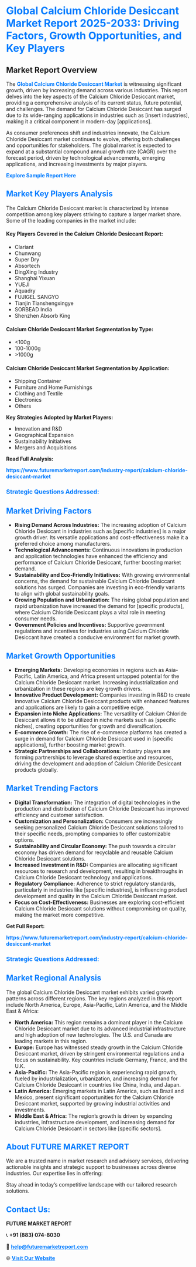 <h1 style="color: #007BFF;">Global Calcium Chloride Desiccant Market Report 2025-2033: Driving Factors, Growth Opportunities, and Key Players</h1>

<section id="overview">
<h2>Market Report Overview</h2>
<p>The <a href="https://www.futuremarketreport.com/industry-report/calcium-chloride-desiccant-market" style="color: #007BFF; text-decoration: none;"><strong>Global Calcium Chloride Desiccant Market</strong></a> is witnessing significant growth, driven by increasing demand across various industries. This report delves into the key aspects of the Calcium Chloride Desiccant market, providing a comprehensive analysis of its current status, future potential, and challenges. The demand for Calcium Chloride Desiccant has surged due to its wide-ranging applications in industries such as [insert industries], making it a critical component in modern-day [applications].</p>
<p>As consumer preferences shift and industries innovate, the Calcium Chloride Desiccant market continues to evolve, offering both challenges and opportunities for stakeholders. The global market is expected to expand at a substantial compound annual growth rate (CAGR) over the forecast period, driven by technological advancements, emerging applications, and increasing investments by major players.</p>
</section>

<section id="overview">
<p><a href="https://www.futuremarketreport.com/request-sample/reportId=57062" style="color: #007BFF; text-decoration: none;"><strong>Explore Sample Report Here</strong></a></p>
</section>

<section id="key-players">
<h2 style="color: #007BFF;">Market Key Players Analysis</h2>
<p>The Calcium Chloride Desiccant market is characterized by intense competition among key players striving to capture a larger market share. Some of the leading companies in the market include:</p>
<h4>Key Players Covered in the Calcium Chloride Desiccant Report:</h4>
<ul><li>Clariant</li><li>Chunwang</li><li>Super Dry</li><li>Absortech</li><li>DingXing Industry</li><li>Shanghai Yixuan</li><li>YUEJI</li><li>Aquadry</li><li>FUJIGEL SANGYO</li><li>Tianjin Tianshengxingye</li><li>SORBEAD India</li><li>Shenzhen Absorb King</li></ul>
<h4>Calcium Chloride Desiccant Market Segmentation by Type:</h4>
<ul><li>&lt;100g</li><li>100-1000g</li><li>&gt;1000g</li></ul>

<h4>Calcium Chloride Desiccant Market Segmentation by Application:</h4>
<ul><li>Shipping Container</li><li>Furniture and Home Furnishings</li><li>Clothing and Textile</li><li>Electronics</li><li>Others</li></ul>
<p><strong>Key Strategies Adopted by Market Players:</strong></p>
<ul>
<li>Innovation and R&D</li>
<li>Geographical Expansion</li>
<li>Sustainability Initiatives</li>
<li>Mergers and Acquisitions</li>
</ul>
</section>

<section>
<p><strong>Read Full Analysis: </strong></p><a href="https://www.futuremarketreport.com/industry-report/calcium-chloride-desiccant-market" style="color: #007BFF; text-decoration: none;"><strong>https://www.futuremarketreport.com/industry-report/calcium-chloride-desiccant-market</strong></a>
<h3 style="color: #007BFF;">Strategic Questions Addressed:</h3>
</section>

<section id="driving-factors">
<h2 style="color: #007BFF;">Market Driving Factors</h2>
<ul>
<li><strong>Rising Demand Across Industries:</strong> The increasing adoption of Calcium Chloride Desiccant in industries such as [specific industries] is a major growth driver. Its versatile applications and cost-effectiveness make it a preferred choice among manufacturers.</li>
<li><strong>Technological Advancements:</strong> Continuous innovations in production and application technologies have enhanced the efficiency and performance of Calcium Chloride Desiccant, further boosting market demand.</li>
<li><strong>Sustainability and Eco-Friendly Initiatives:</strong> With growing environmental concerns, the demand for sustainable Calcium Chloride Desiccant solutions has surged. Companies are investing in eco-friendly variants to align with global sustainability goals.</li>
<li><strong>Growing Population and Urbanization:</strong> The rising global population and rapid urbanization have increased the demand for [specific products], where Calcium Chloride Desiccant plays a vital role in meeting consumer needs.</li>
<li><strong>Government Policies and Incentives:</strong> Supportive government regulations and incentives for industries using Calcium Chloride Desiccant have created a conducive environment for market growth.</li>
</ul>
</section>

<section id="growth-opportunities">
<h2 style="color: #007BFF;">Market Growth Opportunities</h2>
<ul>
<li><strong>Emerging Markets:</strong> Developing economies in regions such as Asia-Pacific, Latin America, and Africa present untapped potential for the Calcium Chloride Desiccant market. Increasing industrialization and urbanization in these regions are key growth drivers.</li>
<li><strong>Innovative Product Development:</strong> Companies investing in R&D to create innovative Calcium Chloride Desiccant products with enhanced features and applications are likely to gain a competitive edge.</li>
<li><strong>Expansion into Niche Applications:</strong> The versatility of Calcium Chloride Desiccant allows it to be utilized in niche markets such as [specific niches], creating opportunities for growth and diversification.</li>
<li><strong>E-commerce Growth:</strong> The rise of e-commerce platforms has created a surge in demand for Calcium Chloride Desiccant used in [specific applications], further boosting market growth.</li>
<li><strong>Strategic Partnerships and Collaborations:</strong> Industry players are forming partnerships to leverage shared expertise and resources, driving the development and adoption of Calcium Chloride Desiccant products globally.</li>
</ul>
</section>

<section id="trending-factors">
<h2 style="color: #007BFF;">Market Trending Factors</h2>
<ul>
<li><strong>Digital Transformation:</strong> The integration of digital technologies in the production and distribution of Calcium Chloride Desiccant has improved efficiency and customer satisfaction.</li>
<li><strong>Customization and Personalization:</strong> Consumers are increasingly seeking personalized Calcium Chloride Desiccant solutions tailored to their specific needs, prompting companies to offer customizable options.</li>
<li><strong>Sustainability and Circular Economy:</strong> The push towards a circular economy has driven demand for recyclable and reusable Calcium Chloride Desiccant solutions.</li>
<li><strong>Increased Investment in R&D:</strong> Companies are allocating significant resources to research and development, resulting in breakthroughs in Calcium Chloride Desiccant technology and applications.</li>
<li><strong>Regulatory Compliance:</strong> Adherence to strict regulatory standards, particularly in industries like [specific industries], is influencing product development and quality in the Calcium Chloride Desiccant market.</li>
<li><strong>Focus on Cost-Effectiveness:</strong> Businesses are exploring cost-efficient Calcium Chloride Desiccant solutions without compromising on quality, making the market more competitive.</li>
</ul>
</section>

<section>
<p><strong>Get Full Report: </strong></p><a href="https://www.futuremarketreport.com/industry-report/calcium-chloride-desiccant-market" style="color: #007BFF; text-decoration: none;"><strong>https://www.futuremarketreport.com/industry-report/calcium-chloride-desiccant-market</strong></a>
<h3 style="color: #007BFF;">Strategic Questions Addressed:</h3>
</section>


<section id="regional-analysis">
<h2 style="color: #007BFF;">Market Regional Analysis</h2>
<p>The global Calcium Chloride Desiccant market exhibits varied growth patterns across different regions. The key regions analyzed in this report include North America, Europe, Asia-Pacific, Latin America, and the Middle East & Africa:</p>
<ul>
<li><strong>North America:</strong> This region remains a dominant player in the Calcium Chloride Desiccant market due to its advanced industrial infrastructure and high adoption of new technologies. The U.S. and Canada are leading markets in this region.</li>
<li><strong>Europe:</strong> Europe has witnessed steady growth in the Calcium Chloride Desiccant market, driven by stringent environmental regulations and a focus on sustainability. Key countries include Germany, France, and the U.K.</li>
<li><strong>Asia-Pacific:</strong> The Asia-Pacific region is experiencing rapid growth, fueled by industrialization, urbanization, and increasing demand for Calcium Chloride Desiccant in countries like China, India, and Japan.</li>
<li><strong>Latin America:</strong> Emerging markets in Latin America, such as Brazil and Mexico, present significant opportunities for the Calcium Chloride Desiccant market, supported by growing industrial activities and investments.</li>
<li><strong>Middle East & Africa:</strong> The region’s growth is driven by expanding industries, infrastructure development, and increasing demand for Calcium Chloride Desiccant in sectors like [specific sectors].</li>
</ul>
</section>

<footer>
<h2 style="color: #007BFF;">About FUTURE MARKET REPORT</h2>
<p>We are a trusted name in market research and advisory services, delivering actionable insights and strategic support to businesses across diverse industries. Our expertise lies in offering:</p>

<p>Stay ahead in today’s competitive landscape with our tailored research solutions.</p>

<h2 style="color: #007BFF;">Contact Us:</h2>
<p><strong>FUTURE MARKET REPORT</strong></p>
<p>📞 <strong>+91 (883) 074-8030</strong></p>
<p>📧 <strong><a href="mailto:help@futuremarketreport.com" style="color: #007BFF;">help@futuremarketreport.com</a></strong></p>
<p>🌐 <strong><a href="https://www.futuremarketreport.com/" style="color: #007BFF;">Visit Our Website</a></strong></p>
</footer>